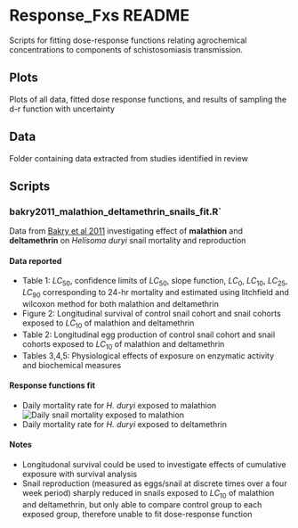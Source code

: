 # Response_Fxs README  
Scripts for fitting dose-response functions relating agrochemical concentrations to components of schistosomiasis transmission.

## Plots  
Plots of all data, fitted dose response functions, and results of sampling the d-r function with uncertainty  
## Data  
Folder containing data extracted from studies identified in review  
## Scripts  
### bakry2011_malathion_deltamethrin_snails_fit.R`  
Data from [Bakry et al 2011](https://www.sciencedirect.com/science/article/pii/S0048357511001283) investigating effect of **malathion** and **deltamethrin** on *Helisoma duryi* snail mortality and reproduction  
#### Data reported  
+ Table 1: $LC_{50}$, confidence limits of $LC_{50}$, slope function, $LC_{0}$, $LC_{10}$, $LC_{25}$, $LC_{90}$ corresponding to 24-hr mortality and estimated using litchfield and wilcoxon method for both malathion and deltamethrin
+ Figure 2: Longitudinal survival of control snail cohort and snail cohorts exposed to $LC_{10}$ of malathion and deltamethrin
+ Table 2: Longitudinal egg production of control snail cohort and snail cohorts exposed to $LC_{10}$ of malathion and deltamethrin
+ Tables 3,4,5: Physiological effects of exposure on enzymatic activity and biochemical measures  
#### Response functions fit  
+ Daily mortality rate for *H. duryi* exposed to malathion
![Daily snail mortality exposed to malathion]("Agrochemical_Review/Response_Fxs/Plots/Bakry_2011/bakry2011_malathion_snail_mortality.png")
+ Daily mortality rate for *H. duryi* exposed to deltamethrin  
#### Notes
+ Longitudonal survival could be used to investigate effects of cumulative exposure with survival analysis
+ Snail reproduction (measured as eggs/snail at discrete times over a four week period) sharply reduced in snails exposed to $LC_{10}$ of malathion and deltamethrin, but only able to compare control group to each exposed group, therefore unable to fit dose-response function
